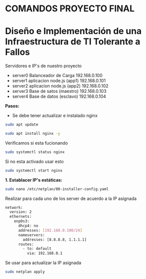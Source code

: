 # COMANDOS PROYECTO FINAL
# Diseño e Implementación de una Infraestructura de TI Tolerante a Fallos

Servidores e IP's de nuestro proyecto

* server0    Balanceador de Carga         192.168.0.100
* server1    aplicacion node.js (app1)    192.168.0.101
* server2    aplicacion node.js (app2)    192.168.0.102
* server3    Base de satos (maestro)      192.168.0.103
* server4    Base de datos (esclavo)      192.168.0.104

**Pasos:**
* Se debe tener actualizar e instalado nginx
```bash
sudo apt update
```
```bash
sudo apt install nginx -y
```
Verificamos si esta fucionando
```bash
sudo systemctl status nginx
```
Si no esta activado usar esto
```bash
sudo systemctl start nginx
```
**1. Establacer IP's estáticas:**
```bash
sudo nano /etc/netplan/00-installer-config.yaml
```
Realizar para cada uno de los server de acuerdo a la IP asignada
```bash
network:
  version: 2
  ethernets:
    enp0s3:
      dhcp4: no
      addresses: [192.168.0.100/24]
      nameservers:
        addresses: [8.8.8.8, 1.1.1.1]
      routes:
        - to: default
          via: 192.168.0.1

```
Se usar para actualizar la IP asignada
```bash
sudo netplan apply
```
